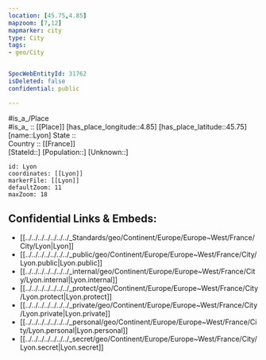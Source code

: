```yaml
---
location: [45.75,4.85] 
mapzoom: [7,12] 
mapmarker: city 
type: City
tags:
- geo/City


SpocWebEntityId: 31762
isDeleted: false
confidential: public

---
```

#is_a_/Place  
#is_a_ :: [[Place]] 
[has_place_longitude::4.85] 
[has_place_latitude::45.75] 
[name::Lyon] 
State ::  
Country :: [[France]]  
[StateId::] 
[Population::] 
[Unknown::] 


```leaflet
id: Lyon
coordinates: [[Lyon]] 
markerFile: [[Lyon]] 
defaultZoom: 11 
maxZoom: 18
```


## Confidential Links & Embeds: 
- [[../../../../../../../_Standards/geo/Continent/Europe/Europe~West/France/City/Lyon|Lyon]] 
- [[../../../../../../../_public/geo/Continent/Europe/Europe~West/France/City/Lyon.public|Lyon.public]] 
- [[../../../../../../../_internal/geo/Continent/Europe/Europe~West/France/City/Lyon.internal|Lyon.internal]] 
- [[../../../../../../../_protect/geo/Continent/Europe/Europe~West/France/City/Lyon.protect|Lyon.protect]] 
- [[../../../../../../../_private/geo/Continent/Europe/Europe~West/France/City/Lyon.private|Lyon.private]] 
- [[../../../../../../../_personal/geo/Continent/Europe/Europe~West/France/City/Lyon.personal|Lyon.personal]] 
- [[../../../../../../../_secret/geo/Continent/Europe/Europe~West/France/City/Lyon.secret|Lyon.secret]] 
